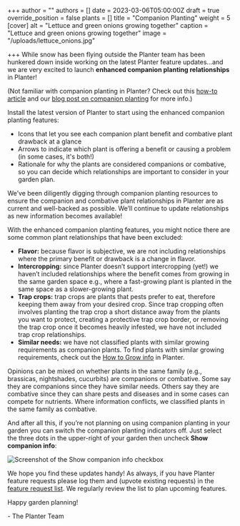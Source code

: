 +++
author = ""
authors = []
date = 2023-03-06T05:00:00Z
draft = true
override_position = false
plants = []
title = "Companion Planting"
weight = 5
[cover]
alt = "Lettuce and green onions growing together"
caption = "Lettuce and green onions growing together"
image = "/uploads/lettuce_onions.jpg"

+++
While snow has been flying outside the Planter team has been hunkered down inside working on the latest Planter feature updates…and we are very excited to launch **enhanced companion planting relationships** in Planter!

(Not familiar with companion planting in Planter? Check out this [how-to article](https://info.planter.garden/garden/indicators/#compatibility-indicators) and our [blog post on companion planting](https://blog.planter.garden/posts/companion-planting-diversity-is-key/) for more info.)

Install the latest version of Planter to start using the enhanced companion planting features:

* Icons that let you see each companion plant benefit and combative plant drawback at a glance <screenshot>
* Arrows to indicate which plant is offering a benefit or causing a problem (in some cases, it's both!) <screenshot>
* Rationale for why the plants are considered companions or combative, so you can decide which relationships are important to consider in your garden plan. <screenshot>

We’ve been diligently digging through companion planting resources to ensure the companion and combative plant relationships in Planter are as current and well-backed as possible. We’ll continue to update relationships as new information becomes available!

With the enhanced companion planting features, you might notice there are some common plant relationships that have been excluded:

* **Flavor:** because flavor is subjective, we are not including relationships where the primary benefit or drawback is a change in flavor.
* **Intercropping:** since Planter doesn’t support intercropping (yet!) we haven’t included relationships where the benefit comes from growing in the same garden space e.g., where a fast-growing plant is planted in the same space as a slower-growing plant.
* **Trap crops:** trap crops are plants that pests prefer to eat, therefore keeping them away from your desired crop. Since trap cropping often involves planting the trap crop a short distance away from the plants you want to protect, creating a protective trap crop border, or removing the trap crop once it becomes heavily infested, we have not included trap crop relationships.
* **Similar needs:** we have not classified plants with similar growing requirements as companion plants. To find plants with similar growing requirements, check out the [How to Grow info](https://info.planter.garden/plant-information/how-to-grow/) in Planter.

Opinions can be mixed on whether plants in the same family (e.g., brassicas, nightshades, cucurbits) are companions or combative. Some say they are companions since they have similar needs. Others say they are combative since they can share pests and diseases and in some cases can compete for nutrients. Where information conflicts, we classified plants in the same family as combative.

And after all this, if you’re not planning on using companion planting in your garden you can switch the companion planting indicators off. Just select the three dots in the upper-right of your garden then uncheck **Show companion info**:

![Screenshot of the Show companion info checkbox](/uploads/companion-info-off.jpg)

We hope you find these updates handy! As always, if you have Planter feature requests please log them and (upvote existing requests) in the [feature request list](https://planter.garden/requests). We regularly review the list to plan upcoming features.

Happy garden planning!

\- The Planter Team